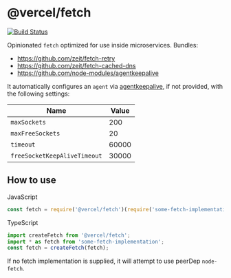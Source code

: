 # @vercel/fetch

[![Build Status](https://circleci.com/gh/vercel/fetch.png?style=shield&circle-token=20150f42468743f4b8cfb803681cd9a1847ce3f8)](https://circleci.com/gh/vercel/fetch)

Opinionated `fetch` optimized for use inside microservices. Bundles:

-   https://github.com/zeit/fetch-retry
-   https://github.com/zeit/fetch-cached-dns
-   https://github.com/node-modules/agentkeepalive

It automatically configures an `agent` via [agentkeepalive](https://github.com/node-modules/agentkeepalive),
if not provided, with the following settings:

| Name                         | Value |
| ---------------------------- | ----- |
| `maxSockets`                 | 200   |
| `maxFreeSockets`             | 20    |
| `timeout`                    | 60000 |
| `freeSocketKeepAliveTimeout` | 30000 |

## How to use

JavaScript

```js
const fetch = require('@vercel/fetch')(require('some-fetch-implementation'));
```

TypeScript

```typescript
import createFetch from '@vercel/fetch';
import * as fetch from 'some-fetch-implementation';
const fetch = createFetch(fetch);
```

If no fetch implementation is supplied, it will attempt to use peerDep `node-fetch`.
